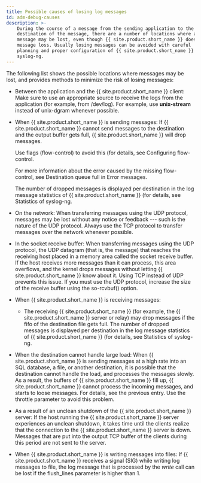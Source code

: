 ```yaml
---
title: Possible causes of losing log messages
id: adm-debug-causes
description: >-
    During the course of a message from the sending application to the final
    destination of the message, there are a number of locations where a
    message may be lost, even though {{ site.product.short_name }} does its best to avoid
    message loss. Usually losing messages can be avoided with careful
    planning and proper configuration of {{ site.product.short_name }} and the hosts running
    syslog-ng. 
---
```


The following list shows the possible locations where
messages may be lost, and provides methods to minimize the risk of
losing messages:

- Between the application and the {{ site.product.short_name }} client: Make sure to use
    an appropriate source to receive the logs from the application (for
    example, from /dev/log). For example, use **unix-stream** instead of
    unix-dgram whenever possible.

- When {{ site.product.short_name }} is sending messages: If {{ site.product.short_name }} cannot send
    messages to the destination and the output buffer gets full,
    {{ site.product.short_name }} will drop messages.

    Use flags (flow-control) to avoid this (for details, see
    Configuring flow-control.  

    For more information about the error caused by the missing flow-control,
    see Destination queue full in Error messages.

    The number of dropped messages is displayed per destination in the
    log message statistics of {{ site.product.short_name }} (for details, see
    Statistics of syslog-ng.

- On the network: When transferring messages using the UDP protocol,
    messages may be lost without any notice or feedback --- such is the
    nature of the UDP protocol. Always use the TCP protocol to transfer
    messages over the network whenever possible.

- In the socket receive buffer: When transferring messages using the
    UDP protocol, the UDP datagram (that is, the message) that reaches
    the receiving host placed in a memory area called the socket receive
    buffer. If the host receives more messages than it can process, this
    area overflows, and the kernel drops messages without letting
    {{ site.product.short_name }} know about it. Using TCP instead of UDP prevents this
    issue. If you must use the UDP protocol, increase the size of the
    receive buffer using the so-rcvbuf() option.

- When {{ site.product.short_name }} is receiving messages:

  - The receiving {{ site.product.short_name }} (for example, the {{ site.product.short_name }} server or
        relay) may drop messages if the fifo of the destination file
        gets full. The number of dropped messages is displayed per
        destination in the log message statistics of {{ site.product.short_name }} (for
        details, see Statistics of syslog-ng.

- When the destination cannot handle large load: When {{ site.product.short_name }} is
    sending messages at a high rate into an SQL database, a file, or
    another destination, it is possible that the destination cannot
    handle the load, and processes the messages slowly. As a result, the
    buffers of {{ site.product.short_name }} fill up, {{ site.product.short_name }} cannot process the incoming
    messages, and starts to loose messages. For details, see the
    previous entry. Use the throttle parameter to avoid this problem.

- As a result of an unclean shutdown of the {{ site.product.short_name }} server: If the
    host running the {{ site.product.short_name }} server experiences an unclean shutdown,
    it takes time until the clients realize that the connection to the
    {{ site.product.short_name }} server is down. Messages that are put into the output TCP
    buffer of the clients during this period are not sent to the server.

- When {{ site.product.short_name }} is writing messages into files: If {{ site.product.short_name }}
    receives a signal (SIG) while writing log messages to file, the log
    message that is processed by the *write* call can be lost if the
    flush\_lines parameter is higher than 1.
